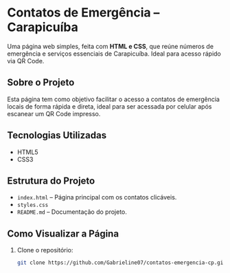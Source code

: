 # Contatos de Emergência – Carapicuíba

Uma página web simples, feita com **HTML e CSS**, que reúne números de emergência e serviços essenciais de Carapicuíba. Ideal para acesso rápido via QR Code.

## Sobre o Projeto
Esta página tem como objetivo facilitar o acesso a contatos de emergência locais de forma rápida e direta, ideal para ser acessada por celular após escanear um QR Code impresso.

## Tecnologias Utilizadas
- HTML5
- CSS3

## Estrutura do Projeto
- `index.html` – Página principal com os contatos clicáveis.
- `styles.css`
- `README.md` – Documentação do projeto.

## Como Visualizar a Página
1. Clone o repositório:
   ```bash
   git clone https://github.com/Gabrieline07/contatos-emergencia-cp.git
